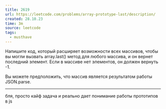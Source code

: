 ```yaml
---
title: 2619
url: https://leetcode.com/problems/array-prototype-last/description/
created: 28.10.23
time: 3m
source: leetcode
tags:
  - musthave
---
```


Напишите код, который расширяет возможности всех массивов, чтобы вы могли вызвать array.last() метод для любого массива, и он вернет последний элемент. Если в массиве нет элементов, он должен вернуть -1.

Вы можете предположить, что массив является результатом работы JSON.parse.

---

бля, просто кайф задача и реально дает понимание работы прототипов в js
